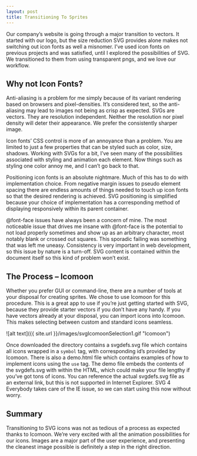 ```yaml
---
layout: post
title: Transitioning To Sprites
---
```


Our company’s website is going through a major transition to vectors. It started with our logo, but the size reduction SVG provides alone makes not switching out icon fonts as well a misnomer. I’ve used icon fonts on previous projects and was satisfied, until I explored the possibilities of SVG. We transitioned to them from using transparent pngs, and we love our workflow.

## Why not Icon Fonts?

Anti-aliasing is a problem for me simply because of its variant rendering based on browsers and pixel-densities. It’s considered text, so the anti-aliasing may lead to images not being as crisp as expected. SVGs are vectors. They are resolution independent. Neither the resolution nor pixel density will deter their appearance. We prefer the consistently sharper image.

Icon fonts’ CSS control is more of an annoyance than a problem. You are limited to just a few properties that can be styled such as color, size, shadows. Working with SVGs for a bit, I’ve seen many of the possibilities associated with styling and animation each element. Now things such as styling one color annoy me, and I can’t go back to that.

Positioning icon fonts is an absolute nightmare. Much of this has to do with implementation choice. From negative margin issues to pseudo element spacing there are endless amounts of things needed to touch up icon fonts so that the desired rendering is achieved. SVG positioning is simplified because your choice of implementation has a corresponding method of displaying responsively within its parent container.

@font-face issues have always been a concern of mine. The most noticeable issue that drives me insane with @font-face is the potential to not load properly sometimes and show up as an arbitrary character, most notably blank or crossed out squares. This sporadic failing was something that was left me uneasy. Consistency is very important in web development, so this issue by nature is a turn-off. SVG content is contained within the document itself so this kind of problem won’t exist.

## The Process – Icomoon

Whether you prefer GUI or command-line, there are a number of tools at your disposal for creating sprites. We chose to use Icomoon for this procedure. This is a great app to use if you’re just getting started with SVG, because they provide starter vectors if you don’t have any handy. If you have vectors already at your disposal, you can import icons into Icomoon. This makes selecting between custom and standard icons seamless.

![alt text]({{ site.url }}/images/svgIcomoonSelection1.gif "Icomoon")

Once downloaded the directory contains a svgdefs.svg file which contains all icons wrapped in a `symbol` tag, with corresponding id’s provided by Icomoon. There is also a demo.html file which contains examples of how to implement icons using the `use` tag. The demo file embeds the contents of the svgdefs.svg with within the HTML, which could make your file lengthy if you’ve got tons of icons. You can reference the actual svgdefs.svg file as an external link, but this is not supported in Internet Explorer. SVG 4 Everybody takes care of the IE issue, so we can start using this now without worry.

## Summary

Transitioning to SVG icons was not as tedious of a process as expected thanks to Icomoon. We’re very excited with all the animation possibilities for our icons. Images are a major part of the user experience, and presenting the cleanest image possible is definitely a step in the right direction.
